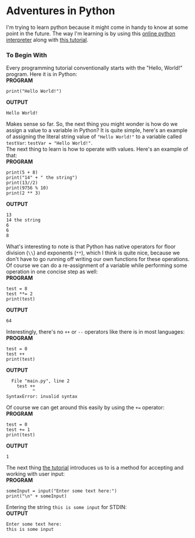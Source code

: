 # Adventures in Python
I'm trying to learn python because it might come in handy to know at some point in the future. The way I'm learning is by using this [online python interpreter]( https://www.tutorialspoint.com/execute_python3_online.php) along with [this tutorial](https://www.programiz.com/python-programming/tutorial).

### To Begin With
Every programming tutorial conventionally starts with the "Hello, World!" program. Here it is in Python:  
**PROGRAM**
```python3
print("Hello World!")
```
**OUTPUT**
```
Hello World!
```
Makes sense so far. So, the next thing you might wonder is how do we assign a value to a variable in Python? It is quite simple, here's an example of assigning the literal string value of `"Hello World!"` to a variable called `testVar`: `testVar = "Hello World!"`.  
The next thing to learn is how to operate with values. Here's an example of that:  
**PROGRAM**
```python3
print(5 + 8)
print("14" + " the string")
print(13//2)
print(9756 % 10)
print(2 ** 3)
```
**OUTPUT**
```
13
14 the string
6
6
8
```
What's interesting to note is that Python has native operators for floor division (`\\`) and exponents (`**`), which I think is quite nice, because we don't have to go running off writing our own functions for these operations. Of course we can do a re-assignment of a variable while performing some operation in one concise step as well:  
**PROGRAM**
```python3
test = 8
test **= 2
print(test)
```
**OUTPUT**
```
64
```
Interestingly, there's no `++` or `--` operators like there is in most languages:  
**PROGRAM**
```python3
test = 0
test ++
print(test)
```
**OUTPUT**
```
  File "main.py", line 2
    test ++
          ^
SyntaxError: invalid syntax
```
Of course we can get around this easily by using the `+=` operator:  
**PROGRAM**
```python3
test = 0
test += 1
print(test)
```
**OUTPUT**
```
1
```
The next thing [the tutorial](https://www.programiz.com/python-programming/tutorial) introduces us to is a method for accepting and working with user input:  
**PROGRAM**
```python3
someInput = input("Enter some text here:")
print("\n" + someInput)
```
Entering the string `this is some input` for STDIN:  
**OUTPUT**
```
Enter some text here:
this is some input
```
